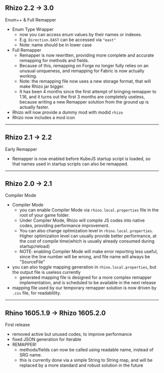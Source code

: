 ## Rhizo 2.2 -> 3.0

Enum++ & Full Remapper

-   Enum Type Wrapper
    -   now you can access enum values by their names or indexes.
    -   E.g. `Direction.EAST` can be accessed via `"east"`
    -   Note: name should be in lower case
-   Full Remapper
    -   Remapper is now rewritten, providing more complete and accurate remapping for methods and fields.
    -   Because of this, remapping on Forge no longer fully relies on an unusual uniqueness, and remapping for Fabric is now actually working. 
    -   Note: the remapping file now uses a new storage format, that will make Rhizo jar bigger.
    -   It has been 4 months since the first attempt of bringing remapper to 1.16, and it turns out the first 3 months are completely useless, because writing a new Remapper solution from the ground up is actually faster.
-   Rhizo will now provide a dummy mod with modid `rhizo`
-   Rhizo now includes a mod icon

---

## Rhizo 2.1 -> 2.2

Early Remapper

-   Remapper is now enabled before KubeJS startup script is loaded, so that names used in startup scripts can also be remapped.

---

## Rhizo 2.0 -> 2.1

Compiler Mode

-   Compiler Mode
    -   you can enable Compiler Mode via `rhino.local.properties` file in the root of your game folder.
    -   Under Compiler Mode, Rhizo will compile JS codes into native codes, providing performance improvement.
    -   You can also change optimization level in `rhino.local.properties`. Higher optimization level can usually provide better performance, at the cost of compile time(which is usually already consumed during startup/reload)
    -   NOTE: enabling Compiler Mode will make error reporting less useful, since the line number will be wrong, and file name will always be "SourceFile"
-   you can also toggle mapping generation in `rhino.local.properties`, but the output file is useless currently
    -   generated mapping file is designed for a more complex remapper implementation, and is scheduled to be available in the next release
-   mapping file used by our temporary remapper solution is now driven by `.csv` file, for readablility.

---

## Rhino 1605.1.9 -> Rhizo 1605.2.0

First release

-   removed active but unused codes, to improve performance
-   fixed JSON generation for Iterable
-   REMAPPER!
    -   methods/fields can now be called using readable name, instead of SRG name.
    -   this is currently done via a simple String to String map, and will be replaced by a more standard and robust solution in the future
